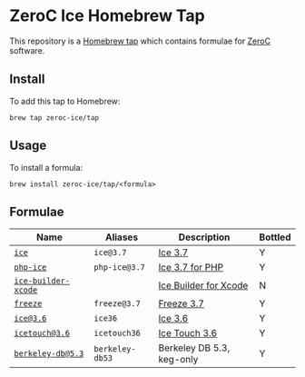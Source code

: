 # ZeroC Ice Homebrew Tap

This repository is a [Homebrew tap](https://github.com/Homebrew/brew/blob/master/docs/brew-tap.md) which contains formulae for [ZeroC](https://zeroc.com/) software.

## Install

To add this tap to Homebrew:
```
brew tap zeroc-ice/tap
```

## Usage

To install a formula:
```
brew install zeroc-ice/tap/<formula>
```

## Formulae

| Name                                                | Aliases         | Description                                                                                    | Bottled |
| --------------------------------------------------- | --------------- | ---------------------------------------------------------------------------------------------- | ------- |
| [`ice`](Formula/ice.rb)                             | `ice@3.7`       | [Ice 3.7](https://doc.zeroc.com/display/Ice37/Using+the+macOS+Binary+Distribution)             | Y       |
| [`php-ice`](Formula/php-ice.rb)                     | `php-ice@3.7`   | [Ice 3.7 for PHP](https://doc.zeroc.com/display/Ice37/Using+the+macOS+Binary+Distribution)     | Y       |
| [`ice-builder-xcode`](Formula/ice-builder-xcode.rb) |                 | [Ice Builder for Xcode](https://github.com/zeroc-ice/ice-builder-xcode/)                       | N       |
| [`freeze`](Formula/freeze.rb)                       | `freeze@3.7`    | [Freeze 3.7](https://doc.zeroc.com/display/Freeze37/Using+the+macOS+Binary+Distribution)       | Y       |
| [`ice@3.6`](Formula/ice@3.6.rb)                     | `ice36`         | [Ice 3.6](https://doc.zeroc.com/display/Ice36/Using+the+macOS+Binary+Distribution)             | Y       |
| [`icetouch@3.6`](Formula/icetouch@3.6.rb)           | `icetouch36`    | [Ice Touch 3.6](https://doc.zeroc.com/display/Ice36/Using+the+Ice+Touch+Binary+Distribution)   | Y       |
| [`berkeley-db@5.3`](Formula/berkeley-db@5.3.rb)     | `berkeley-db53` | Berkeley DB 5.3, keg-only                                                                      | Y       |
